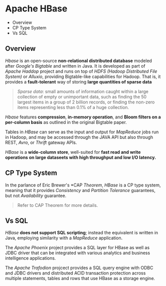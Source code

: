 # Apache HBase

* Overview
* CP Type System
* Vs SQL

## Overview

*Hbase* is an open-source **non-relational distributed database** modeled after *Google's Bigtable* and written in Java. It is developed as part of *Apache Haddop* project and runs on top of *HDFS (Hadoop Distributed File System)* or *Alluxio*, providing Bigtable-like capabilities for Hadoop. That is, it provides a **fault-tolerant** way of storing **large quantities of sparse data**

> *Sparse data*: small amounts of information caught within a large collection of empty or unimportant data, such as finding the 50 largest items in a group of 2 billion records, or finding the non-zero items representing less than 0.1% of a huge collection.

*Hbase* features **compression**, **in-memory operation**, and **Bloom filters on a per-column basis** as outlined in the original Bigtable paper.

Tables in *HBase* can serve as the input and output for *MapReduce* jobs run in Hadoop, and may be accessed through the JAVA API but also through REST, *Avro*, or *Thrift* gateway APIs.

*HBase* is a **wide-column store**, well-suited for **fast read and write operations on large dataseets with high throughput and low I/O latency.**

## CP Type System

In the parlance of Eric Brewer's *CAP *Theorem*, *HBase* is a CP type system, meaning that it provides *Consistency* and *Partition Tolerance* guarantees, but not *Availability* guarantee.

> Refer to CAP Theorem for more details.

## Vs SQL

*HBase* **does not support SQL scripting**; instead the equivalent is written in Java, employing similarity with a *MapReduce* application.

The *Apache Phoenix* project provides a SQL layer for HBase as well as JDBC driver that can be integrated with various analytics and business intelligence applications.

The *Apache Trafodion* projcect provides a SQL query engine with ODBC and JDBC drivers and distributed ACID transaction protection across multiple statements, tables and rows that use HBase as a storage engine.
